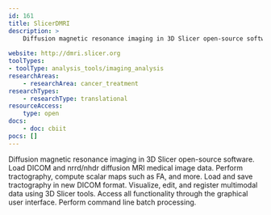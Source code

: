 ```yaml
---
id: 161
title: SlicerDMRI
description: >
    Diffusion magnetic resonance imaging in 3D Slicer open-source software. 
    
website: http://dmri.slicer.org
toolTypes:
- toolType: analysis_tools/imaging_analysis
researchAreas:
    - researchArea: cancer_treatment
researchTypes:
    - researchType: translational
resourceAccess:
    type: open
docs:
    - doc: cbiit
pocs: []        
---
```

Diffusion magnetic resonance imaging in 3D Slicer open-source software. Load DICOM and nrrd/nhdr diffusion MRI medical image data. Perform tractography, compute scalar maps such as FA, and more. Load and save tractography in new DICOM format. Visualize, edit, and register multimodal data using 3D Slicer tools. Access all functionality through the graphical user interface. Perform command line batch processing.
